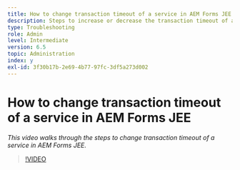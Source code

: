 ```yaml
---
title: How to change transaction timeout of a service in AEM Forms JEE
description: Steps to increase or decrease the transaction timeout of a service in AEM Forms JEE
type: Troubleshooting
role: Admin
level: Intermediate
version: 6.5
topic: Administration
index: y
exl-id: 3f30b17b-2e69-4b77-97fc-3df5a273d002
---
```

# How to change transaction timeout of a service in AEM Forms JEE

*This video walks through the steps to change transaction timeout of a service in AEM Forms JEE.*

>[!VIDEO](https://video.tv.adobe.com/v/335495?quality=9&learn=on)
